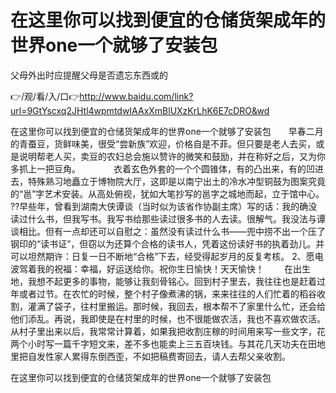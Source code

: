 # 在这里你可以找到便宜的仓储货架成年的世界one一个就够了安装包
父母外出时应提醒父母是否遗忘东西或的

👉/观/看/入/口👉http://www.baidu.com/link?url=9GtYscxq2JHtl4wpmtdwIAAxXmBlUXzKrLhK6E7cDRO&wd

在这里你可以找到便宜的仓储货架成年的世界one一个就够了安装包　　早春二月的青蚕豆，货鲜味美，很受“尝新族”欢迎，价格自是不菲。但只要是老人去买，或是说明帮老人买，卖豆的农妇总会施以赞许的微笑和鼓励，并在称好之后，又为你多抓上一把豆角。　　
　　衣着玄色外套的一个个圆锥体，有的凸出来，有的凹进去，特殊熟习地矗立于博物院大厅，这即是以南宁出土的冷水冲型铜鼓为图案究竟的“邕”字艺术安装。从高处俯视，犹如大笔抄写的邕字之城地而起，立于馆中心。
??早些年，曾看到湖南大侠谭谈（当时似为该省作协副主席）写的话：我的确没读过什么书，但我写书。我写书给那些读过很多书的人去读。很解气。我没法与谭谈相比。但有一点却还可以自慰之：虽然没有读过什么书——兜中捞不出一个压了钢印的“读书证”，但窃以为还算个合格的读书人，凭着这份读好书的执着劲儿。并可以坦然期许：日复一日不断地“合格”下去，经受得起岁月的反复考核。
	2、愿电波驾着我的祝福：幸福，好运送给你。祝你生日愉快！天天愉快！
　　在出生地，我想不起更多的事物，能够让我刻骨铭心。回到村子里去，我往往也是赶着过年或者过节。在农忙的时候，整个村子像煮沸的锅，来来往往的人们忙着的稻谷收割，灌满了袋子，往村里搬运。那时候，我回去，根本帮不了家里什么忙，还会给他们添乱。再说，我即使是在村里的时候，也不很能做农活，我也不喜欢做农活。从村子里出来以后，我常常计算着，如果我把收割庄稼的时间用来写一些文字，花两个小时写一篇千字短文来，差不多也能卖上三五百块钱。与其花几天功夫在田地里把自发性家人累得东倒西歪，不如把稿费寄回去，请人去帮父亲收割。

在这里你可以找到便宜的仓储货架成年的世界one一个就够了安装包

